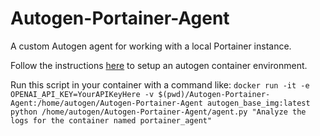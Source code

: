 # Autogen-Portainer-Agent
A custom Autogen agent for working with a local Portainer instance.

Follow the instructions [here](https://microsoft.github.io/autogen/docs/installation/Docker) to setup an autogen container environment.

Run this script in your container with a command like: ```docker run -it -e OPENAI_API_KEY=YourAPIKeyHere -v $(pwd)/Autogen-Portainer-Agent:/home/autogen/Autogen-Portainer-Agent autogen_base_img:latest python /home/autogen/Autogen-Portainer-Agent/agent.py "Analyze the logs for the container named portainer_agent"```
